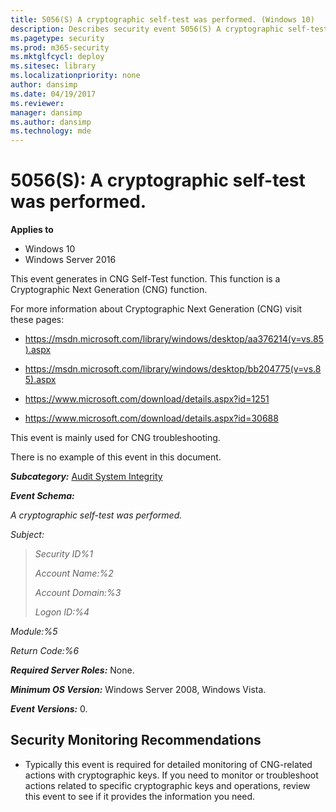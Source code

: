 ```yaml
---
title: 5056(S) A cryptographic self-test was performed. (Windows 10)
description: Describes security event 5056(S) A cryptographic self-test was performed.
ms.pagetype: security
ms.prod: m365-security
ms.mktglfcycl: deploy
ms.sitesec: library
ms.localizationpriority: none
author: dansimp
ms.date: 04/19/2017
ms.reviewer: 
manager: dansimp
ms.author: dansimp
ms.technology: mde
---
```


# 5056(S): A cryptographic self-test was performed.

**Applies to**
-   Windows 10
-   Windows Server 2016


This event generates in CNG Self-Test function. This function is a Cryptographic Next Generation (CNG) function.

For more information about Cryptographic Next Generation (CNG) visit these pages:

-   <https://msdn.microsoft.com/library/windows/desktop/aa376214(v=vs.85).aspx>

-   <https://msdn.microsoft.com/library/windows/desktop/bb204775(v=vs.85).aspx>

-   <https://www.microsoft.com/download/details.aspx?id=1251>

-   <https://www.microsoft.com/download/details.aspx?id=30688>

This event is mainly used for CNG troubleshooting.

There is no example of this event in this document.

***Subcategory:***&nbsp;[Audit System Integrity](audit-system-integrity.md)

***Event Schema:***

*A cryptographic self-test was performed.*

*Subject:*

> *Security ID%1*
>
> *Account Name:%2*
>
> *Account Domain:%3*
>
> *Logon ID:%4*

*Module:%5*

*Return Code:%6*

***Required Server Roles:*** None.

***Minimum OS Version:*** Windows Server 2008, Windows Vista.

***Event Versions:*** 0.

## Security Monitoring Recommendations

-   Typically this event is required for detailed monitoring of CNG-related actions with cryptographic keys. If you need to monitor or troubleshoot actions related to specific cryptographic keys and operations, review this event to see if it provides the information you need.

